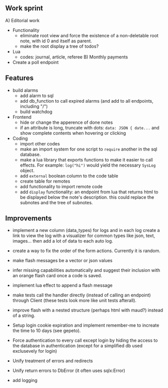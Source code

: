 Work sprint
-----------

A) Editorial work
  - Functionality
    - eliminate root view and force the existence of a non-deletable root note, with id 0 and itself as parent.
    - make the root display a tree of todos?
  - Lua
    - codes: journal, article, referee
B) Monthly payments
  - Create a poll endpoint

Features
--------

  - build alarms
    - add alarm to sql
    - add db_function to call expired alarms (and add to all endpoints, including "/")
    - build watchdog
- Frontend
  - hide or change the apperence of done notes
  - if an attribute is long, truncate with dots: `data: JSON { date...` and show complete contents when hovering or clicking
- Coding
  - import other codes
  - make an import system for one script to `require` another in the sql database.
  - make a lua library that exports functions to make it easier to call effects. For example: `log("hi")` would yield the necessary `SysLog` object.
  - add `external` boolean column to the code table
  - create table for remotes
  - add functionality to import remote code
  - add `display` functionality: an endpoint from lua that returns html to be displayed below the note's description. this could replace the subnotes and the tree of subnotes.

Improvements
------------

- implement a new column (data_types) for logs and in each log create a link to view the log with a visualizer for common types like json, text, images... then add a lot of data to each auto log.
- create a way to fix the order of the form actions. Currently it is random.
- make flash messages be a vector or json values
- infer missing capabilities automatically and suggest their inclusion with an orange flash card once a code is saved.



- implement lua effect to append a flash message
- make tests call the handler directly (instead of calling an endpoint) through Client (these tests look more like unit tests afterall).
- improve flash with a nested structure (perhaps html with maud?) instead of a string.
- Setup login cookie expiration and implement remember-me to increate the time to 10 days (see gepeto).
- Force authentication to every call except login by hiding the access to the database in authentication (except for a simplified db used exclusevely for login)
- Unify treatment of errors and redirects
- Unify return errors to DbError (it often uses sqlx:Error)
- add logging
